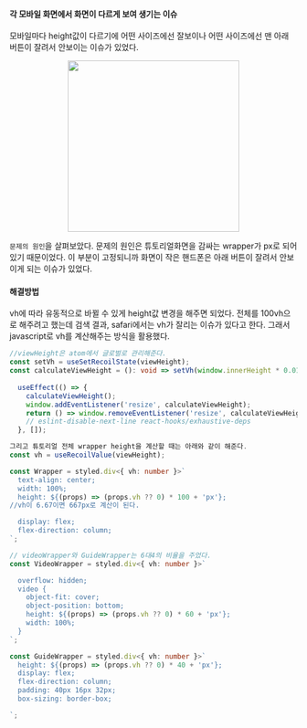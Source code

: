 #### 각 모바일 화면에서 화면이 다르게 보여 생기는 이슈

모바일마다 height값이 다르기에 어떤 사이즈에선 잘보이나 어떤 사이즈에선 맨 아래 버튼이 잘려서 안보이는 이슈가 있었다.
<p align="center">
<img src="https://velog.velcdn.com/images/chloeee/post/53617819-2ea3-420d-b4e5-58122722511d/image.png" width="300px" >
</p>

`문제의 원인`을 살펴보았다.
문제의 원인은 튜토리얼화면을 감싸는 wrapper가 px로 되어있기 때문이었다.
이 부분이 고정되니까 화면이 작은 핸드폰은 아래 버튼이 잘려서 안보이게 되는 이슈가 있었다.

#### 해결방법
vh에 따라 유동적으로 바뀔 수 있게 height값 변경을 해주면 되었다.
전체를 100vh으로 해주려고 했는데 검색 결과, safari에서는 vh가 잘리는 이슈가 있다고 한다.
그래서 javascript로 vh를 계산해주는 방식을 활용했다.

```ts
//viewHeight은 atom에서 글로벌로 관리해준다.
const setVh = useSetRecoilState(viewHeight);
const calculateViewHeight = (): void => setVh(window.innerHeight * 0.01);
  
  useEffect(() => {
    calculateViewHeight();
    window.addEventListener('resize', calculateViewHeight);
    return () => window.removeEventListener('resize', calculateViewHeight);
    // eslint-disable-next-line react-hooks/exhaustive-deps
  }, []);

```
```ts
그리고 튜토리얼 전체 wrapper height을 계산할 때는 아래와 같이 해준다.
const vh = useRecoilValue(viewHeight);

const Wrapper = styled.div<{ vh: number }>`
  text-align: center;
  width: 100%;
  height: ${(props) => (props.vh ?? 0) * 100 + 'px'};
//vh이 6.67이면 667px로 계산이 된다.

  display: flex;
  flex-direction: column;
`;

// videoWrapper와 GuideWrapper는 6대4의 비율을 주었다.
const VideoWrapper = styled.div<{ vh: number }>`

  overflow: hidden;
  video {
    object-fit: cover;
    object-position: bottom;
    height: ${(props) => (props.vh ?? 0) * 60 + 'px'};
    width: 100%;
  }
`;

const GuideWrapper = styled.div<{ vh: number }>`
  height: ${(props) => (props.vh ?? 0) * 40 + 'px'};
  display: flex;
  flex-direction: column;
  padding: 40px 16px 32px;
  box-sizing: border-box;

`;
```
